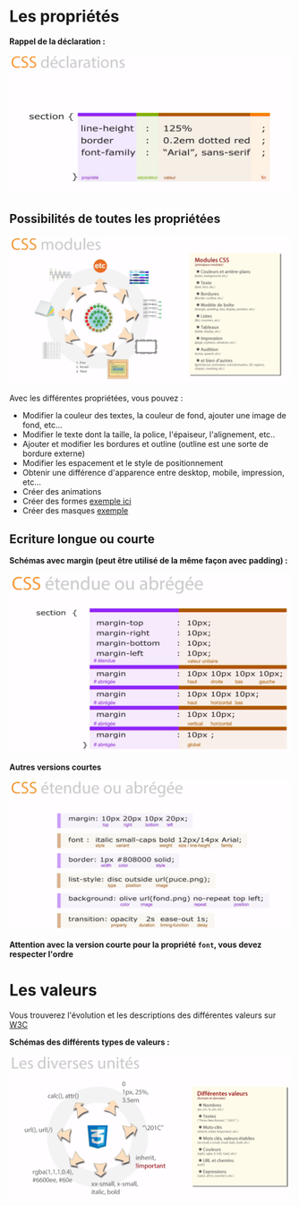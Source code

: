 # Les propriétés

**Rappel de la déclaration :**

![rappel](img/declaration.png)


## Possibilités de toutes les propriétées

![liste](img/listing.png)

Avec les différentes propriétées, vous pouvez :

- Modifier la couleur des textes, la couleur de fond, ajouter une image de fond, etc...
- Modifier le texte dont la taille, la police, l'épaiseur, l'alignement, etc..
- Ajouter et modifier les bordures et outline (outline est une sorte de bordure externe)
- Modifier les espacement et le style de positionnement
- Obtenir une différence d'apparence entre desktop, mobile, impression, etc...
- Créer des animations
- Créer des formes [exemple ici](https://css-tricks.com/examples/ShapesOfCSS/)
- Créer des masques [exemple](https://css-tricks.com/clipping-masking-css/)



## Ecriture longue ou courte

**Schémas avec margin (peut être utilisé de la même façon avec padding) :**


![liste](img/margin-1.png)


**Autres versions courtes**


![liste](img/courtes.png)


**Attention avec la version courte pour la propriété ``font``, vous devez respecter l'ordre**


# Les valeurs

Vous trouverez l'évolution et les descriptions des différentes valeurs sur [W3C](https://www.w3.org/TR/css-values-3/)

**Schémas des différents types de valeurs :**

![valeur](img/valeurs.png)